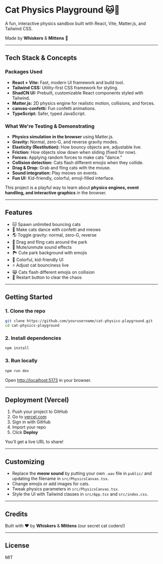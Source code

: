 # Cat Physics Playground 🐱🎉

A fun, interactive physics sandbox built with React, Vite, Matter.js, and Tailwind CSS.

Made by **Whiskers** & **Mittens** 🐾

---

## Tech Stack & Concepts

### Packages Used

- **React + Vite:** Fast, modern UI framework and build tool.
- **Tailwind CSS:** Utility-first CSS framework for styling.
- **ShadCN UI:** Prebuilt, customizable React components styled with Tailwind.
- **Matter.js:** 2D physics engine for realistic motion, collisions, and forces.
- **canvas-confetti:** Fun confetti animations.
- **TypeScript:** Safer, typed JavaScript.

### What We're Testing & Demonstrating

- **Physics simulation in the browser** using Matter.js.
- **Gravity:** Normal, zero-G, and reverse gravity modes.
- **Elasticity (Restitution):** How bouncy objects are, adjustable live.
- **Friction:** How objects slow down when sliding (fixed for now).
- **Forces:** Applying random forces to make cats "dance."
- **Collision detection:** Cats flash different emojis when they collide.
- **Drag & Drop:** Grab and fling cats with the mouse.
- **Sound integration:** Play meows on events.
- **Fun UI:** Kid-friendly, colorful, emoji-filled interface.

This project is a playful way to learn about **physics engines, event handling, and interactive graphics** in the browser.

---

## Features

- 🐱 Spawn unlimited bouncing cats
- 🎉 Make cats dance with confetti and meows
- 🌎 Toggle gravity: normal, zero-G, reverse
- 🐾 Drag and fling cats around the park
- 🎵 Mute/unmute sound effects
- 🏞️ Cute park background with emojis
- 🌈 Colorful, kid-friendly UI
- ⚡ Adjust cat bounciness live
- 😹 Cats flash different emojis on collision
- 🔄 Restart button to clear the chaos

---

## Getting Started

### 1. Clone the repo

```bash
git clone https://github.com/yourusername/cat-physics-playground.git
cd cat-physics-playground
```

### 2. Install dependencies

```bash
npm install
```

### 3. Run locally

```bash
npm run dev
```

Open [http://localhost:5173](http://localhost:5173) in your browser.

---

## Deployment (Vercel)

1. Push your project to GitHub
2. Go to [vercel.com](https://vercel.com)
3. Sign in with GitHub
4. Import your repo
5. Click **Deploy**

You'll get a live URL to share!

---

## Customizing

- Replace the **meow sound** by putting your own `.wav` file in `public/` and updating the filename in `src/PhysicsCanvas.tsx`.
- Change emojis or add images for cats.
- Tweak physics parameters in `src/PhysicsCanvas.tsx`.
- Style the UI with Tailwind classes in `src/App.tsx` and `src/index.css`.

---

## Credits

Built with ❤️ by **Whiskers** & **Mittens** (our secret cat coders!)

---

## License

MIT
